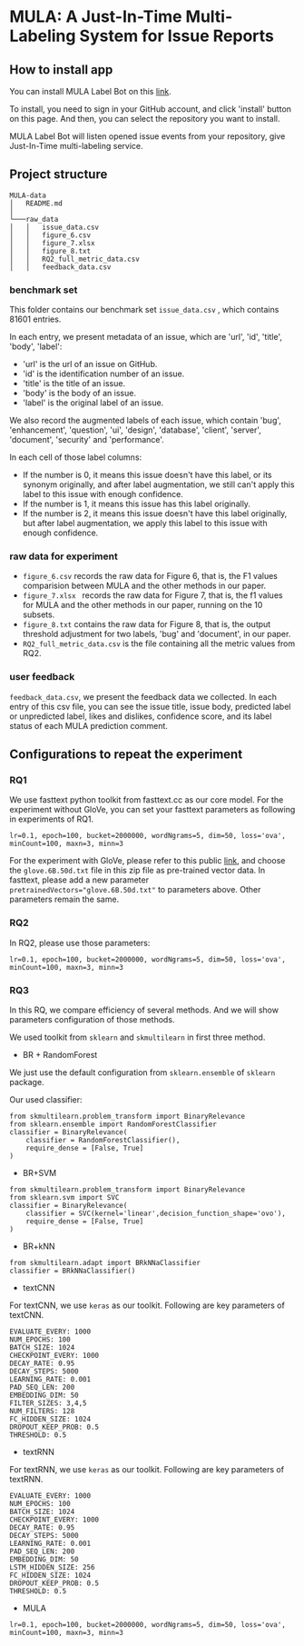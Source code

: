 # MULA: A Just-In-Time Multi-Labeling System for Issue Reports

## How to install app 

You can install MULA Label Bot on this [link](https://github.com/apps/mula-label-bot). 

To install, you need to sign in your GitHub account, and click 'install' button on this page. And then, you can select the repository you want to install. 

MULA Label Bot will listen opened issue events from your repository, give Just-In-Time multi-labeling service.


## Project structure

```
MULA-data
│   README.md    
│
└───raw_data
│   │   issue_data.csv
│   │   figure_6.csv
│   │   figure_7.xlsx
│   │   figure_8.txt
│   │   RQ2_full_metric_data.csv
│   │   feedback_data.csv
```

### benchmark set

This folder contains our benchmark set `issue_data.csv` , which contains 81601 entries.

In each entry, we present metadata of an issue, which are 'url', 'id', 'title', 'body', 'label':
- 'url' is the url of an issue on GitHub. 
- 'id' is the identification number of an issue.
- 'title' is the title of an issue.
- 'body' is the body of an issue.
- 'label' is the original label of an issue.

We also record the augmented labels of each issue, which contain 'bug', 'enhancement', 'question', 'ui', 'design', 'database', 'client', 'server', 'document', 'security' and 'performance'. 

In each cell of those label columns: 
- If the number is 0, it means this issue doesn't have this label, or its synonym originally, and after label augmentation, we still can't apply this label to this issue with enough confidence. 
- If the number is 1, it means this issue has this label originally. 
- If the number is 2, it means this issue doesn't have this label originally, but after label augmentation, we apply this label to this issue with enough confidence.

### raw data for experiment

- `figure_6.csv` records the raw data for Figure 6, that is, the F1 values comparision between MULA and the other methods in our paper.
- `figure_7.xlsx ` records the raw data for Figure 7, that is, the f1 values for MULA and the other methods in our paper, running on the 10 subsets.
- `figure_8.txt` contains the raw data for Figure 8, that is, the output threshold adjustment for two labels, 'bug' and 'document', in our paper.
- `RQ2_full_metric_data.csv` is the file containing all the metric values from RQ2.



### user feedback 

`feedback_data.csv`, we present the feedback data we collected. In each entry of this csv file, you can see the issue title, issue body, predicted label or unpredicted label, likes and dislikes, confidence score, and its label status of each MULA prediction comment.


## Configurations to repeat the experiment

### RQ1

We use fasttext python toolkit from fasttext.cc as our core model. For the experiment without GloVe, you can set your fasttext parameters as following in experiments of RQ1.

`lr=0.1, epoch=100, bucket=2000000, wordNgrams=5, dim=50, loss='ova', minCount=100, maxn=3, minn=3`

For the experiment with GloVe, please refer to this public [link](http://nlp.stanford.edu/data/glove.6B.zip), and choose the `glove.6B.50d.txt` file in this zip file as pre-trained vector data. In fasttext, please add a new parameter `pretrainedVectors="glove.6B.50d.txt"` to parameters above. Other parameters remain the same.

### RQ2

In RQ2, please use those parameters:

`lr=0.1, epoch=100, bucket=2000000, wordNgrams=5, dim=50, loss='ova', minCount=100, maxn=3, minn=3`

### RQ3

In this RQ, we compare efficiency of several methods. And we will show parameters configuration of those methods. 

We used toolkit from `sklearn` and `skmultilearn` in first three method. 

- BR + RandomForest

We just use the default configuration from `sklearn.ensemble` of `sklearn` package.

Our used classifier:

```
from skmultilearn.problem_transform import BinaryRelevance
from sklearn.ensemble import RandomForestClassifier
classifier = BinaryRelevance(
    classifier = RandomForestClassifier(),
    require_dense = [False, True]
)
```

- BR+SVM

```
from skmultilearn.problem_transform import BinaryRelevance
from sklearn.svm import SVC
classifier = BinaryRelevance(
    classifier = SVC(kernel='linear',decision_function_shape='ovo'),
    require_dense = [False, True]
)
```

- BR+kNN

```
from skmultilearn.adapt import BRkNNaClassifier
classifier = BRkNNaClassifier()
```

- textCNN

For textCNN, we use `keras` as our toolkit. Following are key parameters of textCNN.

```
EVALUATE_EVERY: 1000
NUM_EPOCHS: 100
BATCH_SIZE: 1024
CHECKPOINT_EVERY: 1000
DECAY_RATE: 0.95
DECAY_STEPS: 5000
LEARNING_RATE: 0.001
PAD_SEQ_LEN: 200
EMBEDDING_DIM: 50
FILTER_SIZES: 3,4,5
NUM_FILTERS: 128
FC_HIDDEN_SIZE: 1024
DROPOUT_KEEP_PROB: 0.5
THRESHOLD: 0.5
``` 

- textRNN

For textRNN, we use `keras` as our toolkit. Following are key parameters of textRNN.

```
EVALUATE_EVERY: 1000
NUM_EPOCHS: 100
BATCH_SIZE: 1024
CHECKPOINT_EVERY: 1000
DECAY_RATE: 0.95
DECAY_STEPS: 5000
LEARNING_RATE: 0.001
PAD_SEQ_LEN: 200
EMBEDDING_DIM: 50
LSTM_HIDDEN_SIZE: 256
FC_HIDDEN_SIZE: 1024
DROPOUT_KEEP_PROB: 0.5
THRESHOLD: 0.5
``` 

- MULA

```
lr=0.1, epoch=100, bucket=2000000, wordNgrams=5, dim=50, loss='ova', minCount=100, maxn=3, minn=3
```

